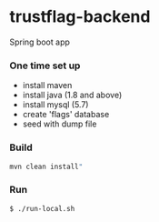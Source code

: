 # trustflag-backend
Spring boot app

### One time set up
- install maven
- install java (1.8 and above)
- install mysql (5.7)
- create 'flags' database
- seed with dump file

### Build
```bash
mvn clean install"
```
### Run
```bash
$ ./run-local.sh
```
